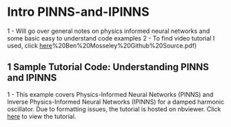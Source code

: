 # Intro PINNS-and-IPINNS
1 - Will go over general notes on physics informed neural networks and some basic easy to understand code examples
2 - To find video tutorial I used, click [here](https://github.com/stephenbrutch/PINNS-and-IPINNS/blob/main/1)%20Ben%20Mosseley%20Github%20Source.pdf)

## 1 Sample Tutorial Code: Understanding PINNS and IPINNS
1 - This example covers Physics-Informed Neural Networks (PINNS) and Inverse Physics-Informed Neural Networks (IPINNS) for a damped harmonic oscillator. Due to formatting issues, the tutorial is hosted on nbviewer. Click [here](https://nbviewer.org/github/stephenbrutch/PINNS-and-IPINNS/blob/main/pinn_pytorch.ipynb) to view the tutorial.
